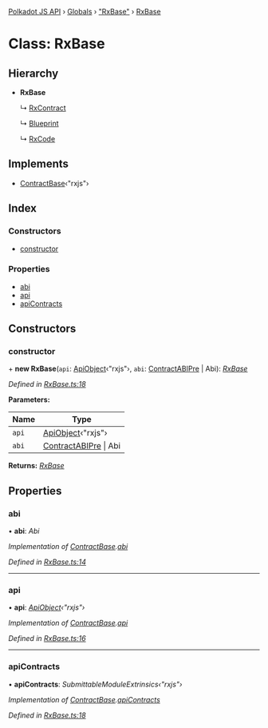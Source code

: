[Polkadot JS API](../README.md) › [Globals](../globals.md) › ["RxBase"](../modules/_rxbase_.md) › [RxBase](_rxbase_.rxbase.md)

# Class: RxBase

## Hierarchy

* **RxBase**

  ↳ [RxContract](_rxcontract_.rxcontract.md)

  ↳ [Blueprint](_rxblueprint_.blueprint.md)

  ↳ [RxCode](_rxcode_.rxcode.md)

## Implements

* [ContractBase](../interfaces/_types_.contractbase.md)‹"rxjs"›

## Index

### Constructors

* [constructor](_rxbase_.rxbase.md#constructor)

### Properties

* [abi](_rxbase_.rxbase.md#abi)
* [api](_rxbase_.rxbase.md#api)
* [apiContracts](_rxbase_.rxbase.md#apicontracts)

## Constructors

###  constructor

\+ **new RxBase**(`api`: [ApiObject](../modules/_types_.md#apiobject)‹"rxjs"›, `abi`: [ContractABIPre](../interfaces/_types_.contractabipre.md) | Abi): *[RxBase](_rxbase_.rxbase.md)*

*Defined in [RxBase.ts:18](https://github.com/polkadot-js/api/blob/8cab499a83/packages/api-contract/src/RxBase.ts#L18)*

**Parameters:**

Name | Type |
------ | ------ |
`api` | [ApiObject](../modules/_types_.md#apiobject)‹"rxjs"› |
`abi` | [ContractABIPre](../interfaces/_types_.contractabipre.md) &#124; Abi |

**Returns:** *[RxBase](_rxbase_.rxbase.md)*

## Properties

###  abi

• **abi**: *Abi*

*Implementation of [ContractBase](../interfaces/_types_.contractbase.md).[abi](../interfaces/_types_.contractbase.md#abi)*

*Defined in [RxBase.ts:14](https://github.com/polkadot-js/api/blob/8cab499a83/packages/api-contract/src/RxBase.ts#L14)*

___

###  api

• **api**: *[ApiObject](../modules/_types_.md#apiobject)‹"rxjs"›*

*Implementation of [ContractBase](../interfaces/_types_.contractbase.md).[api](../interfaces/_types_.contractbase.md#api)*

*Defined in [RxBase.ts:16](https://github.com/polkadot-js/api/blob/8cab499a83/packages/api-contract/src/RxBase.ts#L16)*

___

###  apiContracts

• **apiContracts**: *SubmittableModuleExtrinsics‹"rxjs"›*

*Implementation of [ContractBase](../interfaces/_types_.contractbase.md).[apiContracts](../interfaces/_types_.contractbase.md#apicontracts)*

*Defined in [RxBase.ts:18](https://github.com/polkadot-js/api/blob/8cab499a83/packages/api-contract/src/RxBase.ts#L18)*
